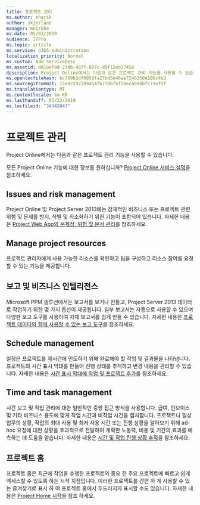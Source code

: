 ```yaml
---
title: 프로젝트 관리
ms.author: sharik
author: skjerland
manager: mnirkhe
ms.date: 05/03/2019
audience: ITPro
ms.topic: article
ms.service: o365-administration
localization_priority: Normal
ms.custom: Adm_ServiceDesc
ms.assetid: dd18ef8d-234b-487f-807c-d9f12eb17458
description: Project Online에서는 다음과 같은 프로젝트 관리 기능을 사용할 수 있습니다.
ms.openlocfilehash: bc759b3df0859fa27bd5b46ae7246350d106c4b3
ms.sourcegitcommit: 15e92292209454f6778bfef26ecab96bfc71ef5f
ms.translationtype: MT
ms.contentlocale: ko-KR
ms.lasthandoff: 05/22/2019
ms.locfileid: "34342047"
---
```

# <a name="project-management"></a>프로젝트 관리

Project Online에서는 다음과 같은 프로젝트 관리 기능을 사용할 수 있습니다.
  
모든 Project Online 기능에 대한 정보를 원하십니까? [Project Online 서비스 설명](project-online-service-description.md)을 참조하세요.
  
## <a name="issues-and-risk-management"></a>Issues and risk management
<a name="bkmk_IssuesRiskManagement"> </a>

Project Online 및 Project Server 2013에는 잠재적인 비즈니스 또는 프로젝트 관련 위험 및 문제를 방지, 식별 및 최소화하기 위한 기능이 포함되어 있습니다. 자세한 내용은 [Project Web App의 문제점, 위험 및 문서 관리](https://go.microsoft.com/fwlink/?LinkId=402634)를 참조하세요.
  
## <a name="manage-project-resources"></a>Manage project resources
<a name="bkmk_ManageProjectResources"> </a>

프로젝트 관리자에게 사용 가능한 리소스를 확인하고 팀을 구성하고 리소스 참여를 요청할 수 있는 기능을 제공합니다.
  
## <a name="reporting-and-business-intelligence"></a>보고 및 비즈니스 인텔리전스
<a name="bkmk_ReportingBusinessIntelligence"> </a>

Microsoft PPM 솔루션에서는 보고서를 보거나 만들고, Project Server 2013 데이터로 작업하기 위한 몇 가지 옵션이 제공됩니다. 일부 보고서는 자동으로 사용할 수 있으며 다양한 보고 도구를 사용하여 자체 보고서를 쉽게 만들 수 있습니다. 자세한 내용은 [프로젝트 데이터와 함께 사용할 수 있는 보고 도구](https://go.microsoft.com/fwlink/?LinkId=402642)를 참조하세요.
  
## <a name="schedule-management"></a>Schedule management
<a name="bkmk_ScheduleManagement"> </a>

일정은 프로젝트를 제시간에 인도하기 위해 완료해야 할 작업 및 결과물을 나타냅니다. 프로젝트의 시간 표시 막대를 만들어 진행 상태를 추적하고 변경 내용을 관리할 수 있습니다. 자세한 내용은 [시간 표시 막대에 작업 및 프로젝트 추가](https://go.microsoft.com/fwlink/?LinkID=402655)를 참조하세요.
  
## <a name="time-and-task-management"></a>Time and task management
<a name="bkmk_TimeTaskManagement"> </a>

시간 보고 및 작업 관리에 대한 일반적인 중앙 접근 방식을 사용합니다. 급여, 인보이스 및 기타 비즈니스 용도에 맞게 작업 시간과 비작업 시간을 캡처합니다. 프로젝트나 일상 업무의 상황, 작업의 최대 사용 및 최저 사용 시간 또는 진행 상황을 알아보기 위해 ad-hoc 요청에 대한 상황을 효과적으로 전달하여 계획한 노동력, 비용 및 기간의 효과를 예측하는 데 도움을 얻습니다. 자세한 내용은 [시간 및 작업 진행 상황 추적](https://go.microsoft.com/fwlink/p/?LinkId=271321)을 참조하세요.

## <a name="project-home"></a>프로젝트 홈
프로젝트 홈은 최근에 작업을 수행한 프로젝트와 중요 한 주요 프로젝트에 빠르고 쉽게 액세스할 수 있도록 하는 시작 지점입니다. 이러한 프로젝트를 간편 하 게 사용할 수 있는 즐겨찾기로 표시 하 여 프로젝트 홈에서 두드러지게 표시할 수도 있습니다. 자세한 내용은 [Project Home 시작](https://support.office.com/article/get-started-with-project-home-a3b38418-35e7-4df4-8e4a-ba6a4fa0562a?ui=en-US&rs=en-US&ad=US)을 참조 하세요.

